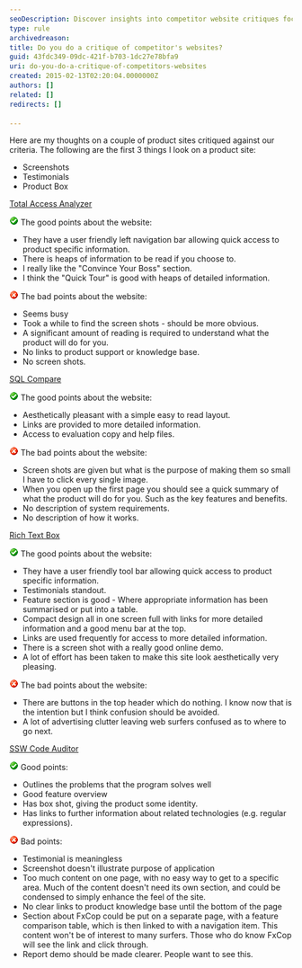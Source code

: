 ```yaml
---
seoDescription: Discover insights into competitor website critiques focusing on user experience, design, and functionality to help improve your digital presence.
type: rule
archivedreason: 
title: Do you do a critique of competitor's websites?
guid: 43fdc349-09dc-421f-b703-1dc27e78bfa9
uri: do-you-do-a-critique-of-competitors-websites
created: 2015-02-13T02:20:04.0000000Z
authors: []
related: []
redirects: []

---
```


Here are my thoughts on a couple of product sites critiqued against our criteria.       The following are the first 3 things I look on a product site:

* Screenshots
* Testimonials
* Product Box

<!--endintro-->

[Total Access Analyzer](http://www.ssw.com.au/ssw/Redirect/TotalAcccessAnalyzer.htm)

![](../../assets/Good.gif) The good points about the website:

* They have a user friendly left navigation bar allowing quick access to product specific information.
* There is heaps of information to be read if you choose to.
* I really like the "Convince Your Boss" section.
* I think the "Quick Tour" is good with heaps of detailed information.

![](../../assets/Bad.gif) The bad points about the website:

* Seems busy
* Took a while to find the screen shots - should be more obvious.
* A significant amount of reading is required to understand what the product will do for you.
* No links to product support or knowledge base.
* No screen shots.

[SQL Compare](http://www.ssw.com.au/ssw/Redirect/SQLServer/SQLCompare.htm)

![](../../assets/Good.gif) The good points about the website:

* Aesthetically pleasant with a simple easy to read layout.
* Links are provided to more detailed information.
* Access to evaluation copy and help files.

![](../../assets/Bad.gif) The bad points about the website:

* Screen shots are given but what is the purpose of making them so small I have to click every single image.
* When you open up the first page you should see a quick summary of what the product will do for you. Such as the key features and benefits.
* No description of system requirements.
* No description of how it works.

[Rich Text Box](http://www.ssw.com.au/ssw/Redirect/RichTextBoxEditor.htm)

![](../../assets/Good.gif) The good points about the website:

* They have a user friendly tool bar allowing quick access to product specific information.
* Testimonials standout.
* Feature section is good - Where appropriate information has been summarised or put into a table.
* Compact design all in one screen full with links for more detailed information and a good menu bar at the top.
* Links are used frequently for access to more detailed information.
* There is a screen shot with a really good online demo.
* A lot of effort has been taken to make this site look aesthetically very pleasing.

![](../../assets/Bad.gif) The bad points about the website:

* There are buttons in the top header which do nothing. I know now that is the intention but I think confusion should be avoided.
* A lot of advertising clutter leaving web surfers confused as to where to go next.

[SSW Code Auditor](http://www.ssw.com.au/ssw/CodeAuditor/)

![](../../assets/Good.gif) Good points:

* Outlines the problems that the program solves well
* Good feature overview
* Has box shot, giving the product some identity.
* Has links to further information about related technologies (e.g. regular expressions).

![](../../assets/Bad.gif) Bad points:

* Testimonial is meaningless
* Screenshot doesn't illustrate purpose of application
* Too much content on one page, with no easy way to get to a specific area. Much of the content doesn't need its own section, and could be condensed to simply enhance the feel of the site.
* No clear links to product knowledge base until the bottom of the page
* Section about FxCop could be put on a separate page, with a feature comparison table, which is then linked to with a navigation item. This content won't be of interest to many surfers. Those who do know FxCop will see the link and click through.
* Report demo should be made clearer. People want to see this.
